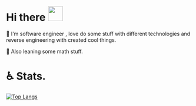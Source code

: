 # Hi there <img src="https://media.tenor.com/images/fbe87eaae3021042c02739d0634306f2/tenor.gif" width = "40px" height="40px" />

:snail: I'm software engineer , love do some stuff with different technologies and reverse engineering with created cool things. 

:book: Also leaning some math stuff. 

# :wheelchair: Stats.

 [![Top Langs](https://github-readme-stats.vercel.app/api/top-langs/?username=Alexseij)](https://github.com/anuraghazra/github-readme-stats)
